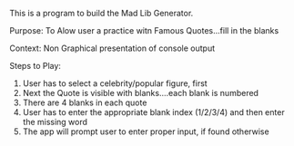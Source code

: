 This is a program to build the Mad Lib Generator.

Purpose: To Alow user a practice witn Famous Quotes...fill in the blanks

Context: Non Graphical presentation of console output

Steps to Play:
1. User has to select a celebrity/popular figure, first
2. Next the Quote is visible with blanks....each blank is numbered
3. There are 4 blanks in each quote
4. User has to enter the appropriate blank index (1/2/3/4) and then enter the missing word
5. The app will prompt user to enter proper input, if found otherwise